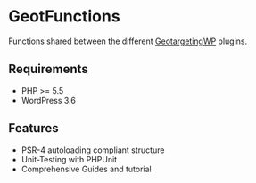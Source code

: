 GeotFunctions
=========================

Functions shared between the different [GeotargetingWP](https://geotargetingwp.com) plugins. 

Requirements
--------
* PHP >= 5.5
* WordPress 3.6

Features
--------

* PSR-4 autoloading compliant structure
* Unit-Testing with PHPUnit
* Comprehensive Guides and tutorial